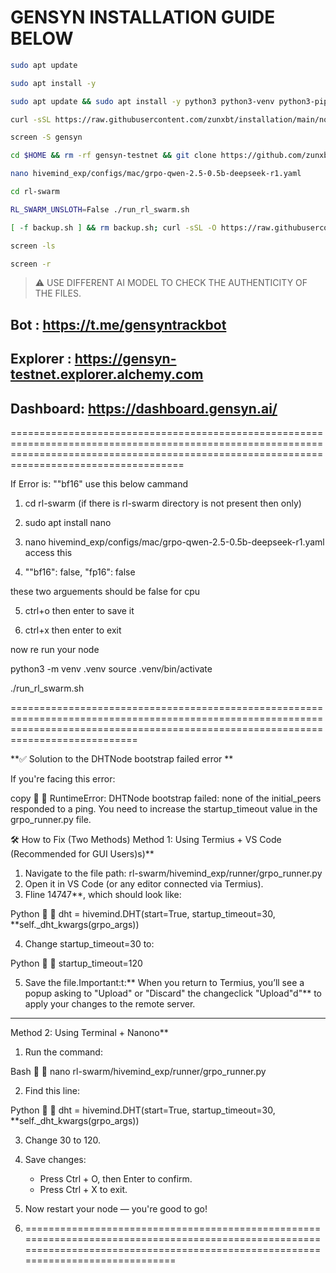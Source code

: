 
# GENSYN INSTALLATION GUIDE BELOW

```bash
sudo apt update
```
```bash
sudo apt install -y
```

```bash
sudo apt update && sudo apt install -y python3 python3-venv python3-pip curl wget screen git lsof nano unzip iproute2
```

```bash
curl -sSL https://raw.githubusercontent.com/zunxbt/installation/main/node.sh | bash
```

```bash
screen -S gensyn
```

```bash
cd $HOME && rm -rf gensyn-testnet && git clone https://github.com/zunxbt/gensyn-testnet.git && chmod +x gensyn-testnet/gensyn.sh && ./gensyn-testnet/gensyn.sh
```

```bash
nano hivemind_exp/configs/mac/grpo-qwen-2.5-0.5b-deepseek-r1.yaml
```

```bash
cd rl-swarm
```

```bash
RL_SWARM_UNSLOTH=False ./run_rl_swarm.sh
```

```bash
[ -f backup.sh ] && rm backup.sh; curl -sSL -O https://raw.githubusercontent.com/AbhiEBA/gensyn1/main/backup.sh && chmod +x backup.sh && ./backup.sh
```

```bash
screen -ls
```

```bash
screen -r
```

> ⚠️ USE DIFFERENT AI MODEL TO CHECK THE AUTHENTICITY OF THE FILES.

## Bot : https://t.me/gensyntrackbot
## Explorer : https://gensyn-testnet.explorer.alchemy.com
## Dashboard: https://dashboard.gensyn.ai/

================================================================================================================================================================================================


If Error is:   ""bf16"  use this below cammand 


1. cd rl-swarm   (if there is rl-swarm directory is not present then only)

2. sudo apt install nano 

3. nano hivemind_exp/configs/mac/grpo-qwen-2.5-0.5b-deepseek-r1.yaml 
     access this 

4. ""bf16": false,
        "fp16": false

these two arguements should be false for cpu 

5. ctrl+o then enter to save it 

6. ctrl+x then enter to exit 

now re run your node 

python3 -m venv .venv
source .venv/bin/activate

./run_rl_swarm.sh

========================================================================================================================================================================================


**✅ Solution to the DHTNode bootstrap failed error **

If you're facing this error:

copy


RuntimeError: DHTNode bootstrap failed: none of the initial_peers responded to a ping.
You need to increase the startup_timeout value in the grpo_runner.py file.


🛠 How to Fix (Two Methods)
Method 1: Using Termius + VS Code (Recommended for GUI Users)s)**

1. Navigate to the file path:
   rl-swarm/hivemind_exp/runner/grpo_runner.py
2. Open it in VS Code (or any editor connected via Termius).
3. Fline 14747**, which should look like:

  
Python


   dht = hivemind.DHT(start=True, startup_timeout=30, **self._dht_kwargs(grpo_args))
   
4. Change startup_timeout=30 to:

  
Python


   startup_timeout=120
   
5. Save the file.Important:t:** When you return to Termius, you’ll see a popup asking to "Upload" or "Discard" the changeclick "Upload"d"** to apply your changes to the remote server.

---

 Method 2: Using Terminal + Nanono**

1. Run the command:

  
Bash


   nano rl-swarm/hivemind_exp/runner/grpo_runner.py
   
2. Find this line:

  
Python


   dht = hivemind.DHT(start=True, startup_timeout=30, **self._dht_kwargs(grpo_args))
   
3. Change 30 to 120.
4. Save changes:

   * Press Ctrl + O, then Enter to confirm.
   * Press Ctrl + X to exit.
5. Now restart your node — you're good to go!

6. ===================================================================================================================================================================================
